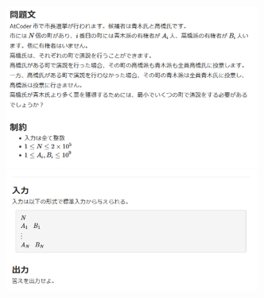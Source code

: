 ![question](https://github.com/kimura-12/AtCoder_Training/blob/master/AtCoder_Beginner_Contest/ABC187/D.Choose_Me/question1.png)![question](https://github.com/kimura-12/AtCoder_Training/blob/master/AtCoder_Beginner_Contest/ABC187/D.Choose_Me/question2.png)